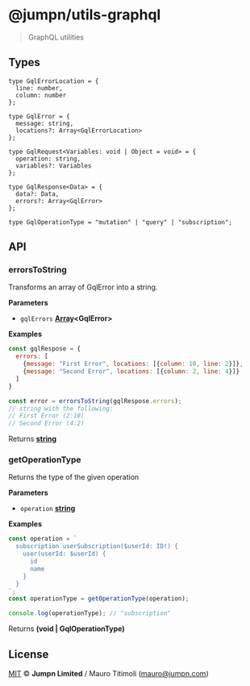 # @jumpn/utils-graphql

> GraphQL utilities

## Types

```flowtype
type GqlErrorLocation = {
  line: number,
  column: number
};

type GqlError = {
  message: string,
  locations?: Array<GqlErrorLocation>
};

type GqlRequest<Variables: void | Object = void> = {
  operation: string,
  variables?: Variables
};

type GqlResponse<Data> = {
  data?: Data,
  errors?: Array<GqlError>
};

type GqlOperationType = "mutation" | "query" | "subscription";
```

## API

<!-- Generated by documentation.js. Update this documentation by updating the source code. -->

### errorsToString

Transforms an array of GqlError into a string.

**Parameters**

-   `gqlErrors` **[Array](https://developer.mozilla.org/en-US/docs/Web/JavaScript/Reference/Global_Objects/Array)&lt;GqlError>** 

**Examples**

```javascript
const gqlRespose = {
  errors: [
    {message: "First Error", locations: [{column: 10, line: 2}]},
    {message: "Second Error", locations: [{column: 2, line: 4}]}
  ]
}

const error = errorsToString(gqlRespose.errors);
// string with the following:
// First Error (2:10)
// Second Error (4:2)
```

Returns **[string](https://developer.mozilla.org/en-US/docs/Web/JavaScript/Reference/Global_Objects/String)** 

### getOperationType

Returns the type of the given operation

**Parameters**

-   `operation` **[string](https://developer.mozilla.org/en-US/docs/Web/JavaScript/Reference/Global_Objects/String)** 

**Examples**

```javascript
const operation = `
  subscription userSubscription($userId: ID!) {
    user(userId: $userId) {
      id
      name
    }
  }
`;
const operationType = getOperationType(operation);

console.log(operationType); // "subscription"
```

Returns **(void | GqlOperationType)** 

## License

[MIT](LICENSE.txt) :copyright: **Jumpn Limited** / Mauro Titimoli (mauro@jumpn.com)
